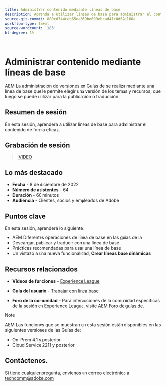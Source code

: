 ```yaml
---
title: Administrar contenido mediante líneas de base
description: Aprenda a utilizar líneas de base para administrar el contenido de forma eficaz.
source-git-commit: 880cd344ceb65ea339be699ebcad41c0d62e168a
workflow-type: tm+mt
source-wordcount: '183'
ht-degree: 1%

---
```


# Administrar contenido mediante líneas de base

AEM La administración de versiones en Guías de se realiza mediante una línea de base que le permite elegir una versión de los temas y recursos, que luego se puede utilizar para la publicación o traducción.

## Resumen de sesión

En esta sesión, aprenderá a utilizar líneas de base para administrar el contenido de forma eficaz.

## Grabación de sesión

>[!VIDEO](https://video.tv.adobe.com/v/3414172/version-management-release-management-baseline?quality=12&learn=on)

## Lo más destacado

- **Fecha** - 8 de diciembre de 2022
- **Número de asistentes** - 64
- **Duración** - 60 minutos
- **Audiencia** - Clientes, socios y empleados de Adobe

## Puntos clave

En esta sesión, aprenderá lo siguiente:
- AEM Diferentes operaciones de línea de base en las guías de la
- Descargar, publicar y traducir con una línea de base
- Prácticas recomendadas para usar una línea de base
- Un vistazo a una nueva funcionalidad, **Crear líneas base dinámicas**

## Recursos relacionados

- **Vídeos de funciones** -  [Experience League](https://experienceleague.adobe.com/docs/experience-manager-guides-learn/videos/advanced-user-guide/overview.html?lang=en)

- **Guía del usuario** - [Trabajar con línea base](https://help.adobe.com/en_US/xml-documentation-for-adobe-experience-manager/index.html#t=DXML-master-map%2Fgenerate-output-use-baseline-for-publishing.html)

- **Foro de la comunidad** - Para interacciones de la comunidad específicas de la sesión en Experience League, visite [AEM Foro de guías de](https://experienceleaguecommunities.adobe.com/t5/experience-manager-guides/bd-p/xml-documentation-discussions).

>[!NOTE]
>
>AEM Las funciones que se muestran en esta sesión están disponibles en las siguientes versiones de las Guías de:
> - On-Prem 4.1 y posterior
> - Cloud Service 2211 y posterior

## Contáctenos.

Si tiene cualquier pregunta, envíenos un correo electrónico a <techcomm@adobe.com>
